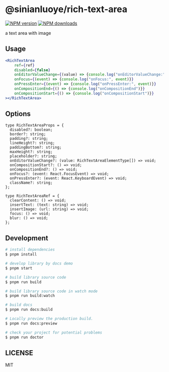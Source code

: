 # @sinianluoye/rich-text-area

[![NPM version](https://img.shields.io/npm/v/@sinianluoye/rich-text-area.svg?style=flat)](https://npmjs.org/package/@sinianluoye/rich-text-area)
[![NPM downloads](http://img.shields.io/npm/dm/@sinianluoye/rich-text-area.svg?style=flat)](https://npmjs.org/package/@sinianluoye/rich-text-area)

a text area with image

## Usage

```jsx
<RichTextArea 
    ref={ref}
    disabled={false}
    onEditorValueChange={(value) => {console.log("onEditorValueChange:", value)}}
    onFocus={(event) => {console.log("onFocus:", event)}}
    onPressEnter={(event) => {console.log("onPressEnter:", event)}}
    onCompositionEnd={() => {console.log("onCompositionEnd")}}
    onCompositionStart={() => {console.log("onCompositionStart")}}
></RichTextArea>
```

## Options

```tsx
type RichTextAreaProps = {
  disabled?: boolean;
  border?: string;
  padding?: string;
  lineHeight?: string;
  paddingBottom?: string;
  maxHeight?: string;
  placeholder?: string;
  onEditorValueChange?: (value: RichTextAreaElementType[]) => void;
  onCompositionStart?: () => void;
  onCompositionEnd?: () => void;
  onFocus?: (event: React.FocusEvent) => void;
  onPressEnter?: (event: React.KeyboardEvent) => void;
  className?: string;
};

type RichTextAreaRef = {
  clearContent: () => void;
  insertText: (text: string) => void;
  insertImage: (url: string) => void;
  focus: () => void;
  blur: () => void;
};
```

## Development

```bash
# install dependencies
$ pnpm install

# develop library by docs demo
$ pnpm start

# build library source code
$ pnpm run build

# build library source code in watch mode
$ pnpm run build:watch

# build docs
$ pnpm run docs:build

# Locally preview the production build.
$ pnpm run docs:preview

# check your project for potential problems
$ pnpm run doctor
```

## LICENSE

MIT
